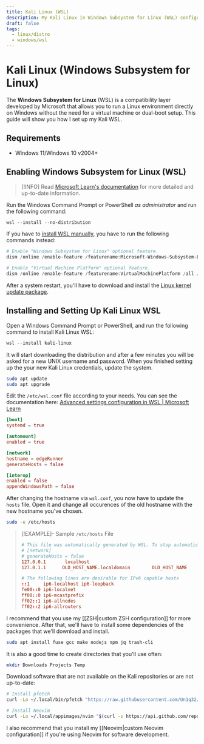```yaml
---
title: Kali Linux (WSL)
description: My Kali Linux in Windows Subsystem for Linux (WSL) configuration
draft: false
tags:
  - linux/distro
  - windows/wsl
---
```

# Kali Linux (Windows Subsystem for Linux)

The **Windows Subsystem for Linux** (WSL) is a compatibility layer developed by Microsoft that allows you to run a Linux environment directly on Windows without the need for a virtual machine or dual-boot setup. This guide will show you how I set up my Kali WSL.

## Requirements

- Windows 11/Windows 10 v2004+

## Enabling Windows Subsystem for Linux (WSL)

> [!INFO] Read [Microsoft Learn's documentation](https://learn.microsoft.com/en-us/windows/wsl/install) for more detailed and up-to-date information.

Run the Windows Command Prompt or PowerShell *as administrator* and run the following command:

```powershell
wsl --install --no-distribution
```

If you have to [install WSL manually](https://learn.microsoft.com/en-us/windows/wsl/install-manual), you have to run the following commands instead:

```powershell
# Enable "Windows Subsystem for Linux" optional feature.
dism /online /enable-feature /featurename:Microsoft-Windows-Subsystem-Linux /all /norestart

# Enable "Virtual Machine Platform" optional feature.
dism /online /enable-feature /featurename:VirtualMachinePlatform /all /norestart
```

After a system restart, you'll have to download and install the [Linux kernel update package](https://wslstorestorage.blob.core.windows.net/wslblob/wsl_update_x64.msi).

## Installing and Setting Up Kali Linux WSL

Open a Windows Command Prompt or PowerShell, and run the following command to install Kali Linux WSL:

```powershell
wsl --install kali-linux
```

It will start downloading the distribution and after a few minutes you will be asked for a new UNIX username and password. When you finished setting up the your new Kali Linux credentials, update the system.

```bash
sudo apt update
sudo apt upgrade
```

Edit the `/etc/wsl.conf` file according to your needs. You can see the documentation here: [Advanced settings configuration in WSL | Microsoft Learn](https://learn.microsoft.com/en-us/windows/wsl/wsl-config)

```toml
[boot]
systemd = true

[automount]
enabled = true

[network]
hostname = edgeRunner
generateHosts = false

[interop]
enabled = false
appendWindowsPath = false
```

After changing the hostname via `wsl.conf`, you now have to update the `hosts` file. Open it and change all occurences of the old hostname with the new hostname you've chosen.

```bash
sudo -e /etc/hosts
```

> [!EXAMPLE]- Sample `/etc/hosts` File
> 
> ```conf
> # This file was automatically generated by WSL. To stop automatic generation of this file, add the following entry to /etc/wsl.conf:
> # [network]
> # generateHosts = false
> 127.0.0.1       localhost
> 127.0.1.1      OLD_HOST_NAME.localdomain        OLD_HOST_NAME
> 
> # The following lines are desirable for IPv6 capable hosts
> ::1     ip6-localhost ip6-loopback
> fe00::0 ip6-localnet
> ff00::0 ip6-mcastprefix
> ff02::1 ip6-allnodes
> ff02::2 ip6-allrouters
> ```

I recommend that you use my [[ZSH|custom ZSH configuration]] for more convenience. After that, we'll have to install some dependencies of the packages that we'll download and install.

```bash
sudo apt install fuse gcc make nodejs npm jq trash-cli
```

It is also a good time to create directories that you'll use often:

```bash
mkdir Downloads Projects Temp
```

Download software that are not available on the Kali repositories or are not up-to-date:

```bash
# Install pfetch
curl -Lo ~/.local/bin/pfetch "https://raw.githubusercontent.com/Un1q32/pfetch/refs/heads/master/pfetch" && chmod +x ~/.local/bin/pfetch

# Install Neovim
curl -Lo ~/.local/appimages/nvim "$(curl -s https://api.github.com/repos/neovim/neovim/releases/latest | grep -o 'https://.*nvim\.appimage' | head -n 1)" && chmod +x ~/.local/appimages/nvim
```

I also recommend that you install my [[Neovim|custom Neovim configuration]] if you're using Neovim for software development.

